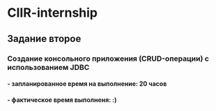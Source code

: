 # CIIR-internship
 <h2>Задание второе</h2>
 <h3>Создание консольного приложения (CRUD-операции) с использованием JDBC</h3>
    <h4>- запланированное время на выполнение: 20 часов</h4>
    <h4>- фактическое время выполненя: :)</h4>